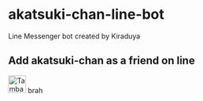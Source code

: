 # akatsuki-chan-line-bot

Line Messenger bot created by Kiraduya

## Add akatsuki-chan as a friend on line
<a href="https://line.me/R/ti/p/%40vtx4064i"><img height="36" border="0" alt="Tambah Teman" src="https://scdn.line-apps.com/n/line_add_friends/btn/en.png"></a>
brah
